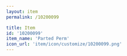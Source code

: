 ```yaml
---
layout: item
permalink: /10200099

title: Item
id: '10200099'
item_name: 'Parted Perm'
icon_url: 'item/icon/customize/10200099.png'
---
```

